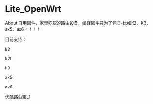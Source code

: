 # Lite_OpenWrt
About
自用固件，家里吃灰的路由设备，编译固件只为了怀旧-比如K2、K3、ax5、ax6！！！！

目前支持：

k2

k2t

k3

ax5 

ax6

优酷路由宝L1
